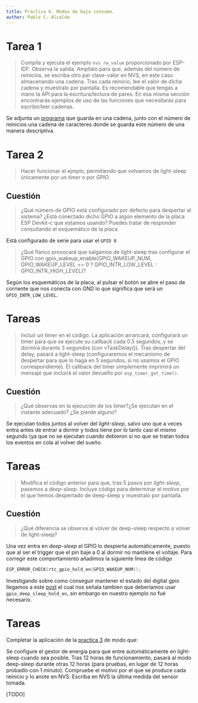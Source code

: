 ```yaml
---
title: Práctica 6. Modos de bajo consumo.
author: Pablo C. Alcalde
---
```


# Tarea 1
> Compila y ejecuta el ejemplo `nvs_rw_value` proporcionado por ESP-IDF. Observa la salida. Amplíalo para que, además del número de reinicios, se escriba otro par clave-valor en NVS, en este caso almacenando una cadena. Tras cada reinicio, lee el valor de dicha cadena y muéstralo por pantalla. Es recomendable que tengas a mano la API para la escritura/lectura de pares. En esa misma sección encontrarás ejemplos de uso de las funciones que necesitarás para escribir/leer cadenas.

Se adjunta un [programa](./nvs_rw_value/main/nvs_value_example_main.c) que guarda en una cadena, junto con el número de reinicios una cadena de caracteres donde se guarda este número de una manera descriptiva.

# Tarea 2
> Hacer funcionar el ejmplo, permitiendo que volvamos de light-sleep únicamente por un _timer_ o por _GPIO_.


## Cuestión
> ¿Qué número de GPIO está configurado por defecto para despertar al sistema? ¿Está conectado dicho GPIO a algún elemento de la placa ESP Devkit-c que estamos usando? Puedes tratar de responder consultando el esquemático de la placa

Está configurado de serie para usar el `GPIO 0`

> ¿Qué flanco provocará que salgamos de light-sleep tras configurar el GPIO con gpio_wakeup_enable(GPIO_WAKEUP_NUM, GPIO_WAKEUP_LEVEL == 0 ? GPIO_INTR_LOW_LEVEL : GPIO_INTR_HIGH_LEVEL)?

Según los esquemáticos de la placa, al pulsar el botón se abre el paso de corriente que nos conecta con *GND* lo que significa que será un `GPIO_INTR_LOW_LEVEL`.

# Tareas
> Incluir un timer en el código. La aplicación arrancará, configurará un timer para que se ejecute su callback cada 0.5 segundos, y se dormirá durante 3 segundos (con vTaskDelay()). Tras despertar del delay, pasará a light-sleep (configuraremos el mecanismo de despertar para que lo haga en 5 segundos, si no usamos el GPIO correspondiente). El callback del timer simplemente imprimirá un mensaje que incluirá el valor devuelto por `esp_timer_get_time()`.

## Cuestión
> ¿Qué observas en la ejecución de los timer?¿Se ejecutan en el instante adecuado? ¿Se pierde alguno?

Se ejecutan todos juntos al volver del _light-sleep_, salvo uno que a veces entra antes de entrar a dormir y todos tiene por lo tanto casi el mismo segundo (ya que no se ejecutan cuando debieron si no que se tratan todos los eventos en cola al volver del sueño.

# Tareas
> Modifica el código anterior para que, tras 5 pasos por _light-sleep_, pasemos a _deep-sleep_. Incluye código para determinar el motivo por el que hemos despertado de deep-sleep y muestralo por pantalla.

## Cuestión

> ¿Qué diferencia se observa al volver de deep-sleep respecto a volver de light-sleep?

Una vez entra en _deep-sleep_ el GPIO lo despierta automáticamente, puesto que al ser el trigger que el pin baje a 0 al dormir no mantiene el voltaje.
Para corregir este comportamiento añadimos la siguiente linea de código
```c
ESP_ERROR_CHECK(rtc_gpio_hold_en(GPIO_WAKEUP_NUM));
```
Investigando sobre como conseguir mantener el estado del digital gpio llegamos a este [post](https://electronics.stackexchange.com/questions/350158/esp32-how-to-keep-a-pin-high-during-deep-sleep-rtc-gpio-pull-ups-are-too-weak) el cual nos señala tambien que deberíamos usar `gpio_deep_sleep_hold_en`, sin embargo en nuestro ejemplo no fué necesario.
# Tareas

Completar la aplicación de la [practica 3](./../practica3/final/README.md) de modo que:

Se configure el gestor de energía para que entre automáticamente en light-sleep cuando sea posible.
Tras 12 horas de funcionamiento, pasará al modo deep-sleep durante otras 12 horas (para pruebas, en lugar de 12 horas probadlo con 1 minuto).
Compruebe el motivo por el que se produce cada reinicio y lo anote en NVS.
Escriba en NVS la última medida del sensor tomada.

[TODO]

